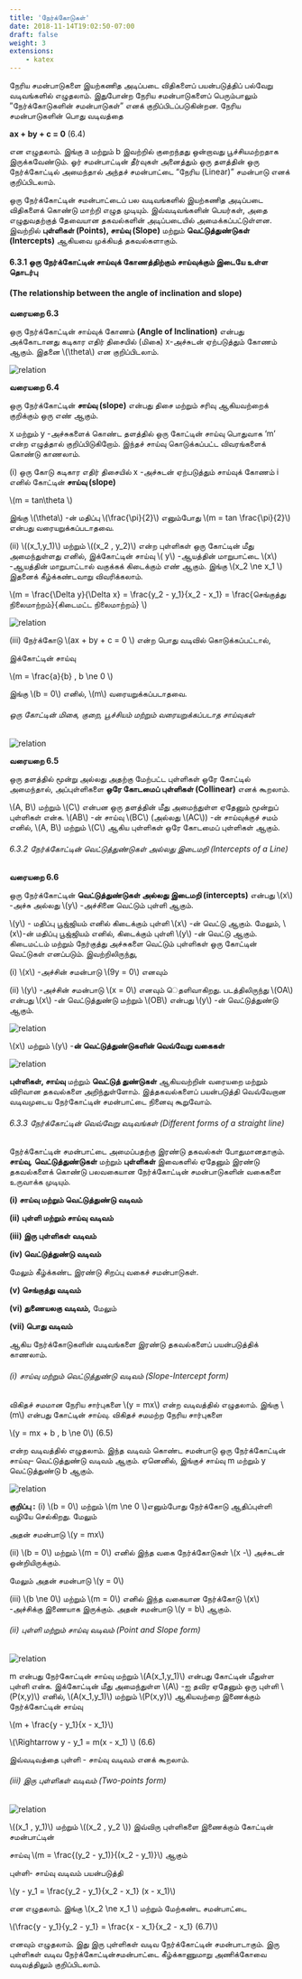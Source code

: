 ```yaml
---
title: 'நேர்க்கோடுகள்'
date: 2018-11-14T19:02:50-07:00
draft: false
weight: 3
extensions:
    - katex
---
```




நேரிய சமன்பாடுகளை இயற்கணித அடிப்படை விதிகளைப் பயன்படுத்திப் பல்வேறு
வடிவங்களில் எழுதலாம். இதுபோன்ற நேரிய சமன்பாடுகளைப் பெரும்பாலும் ”நேர்க்கோடுகளின்
சமன்பாடுகள்” எனக் குறிப்பிடப்படுகின்றன. நேரிய சமன்பாடுகளின் பொது வடிவத்தை

**ax + by + c = 0** (6.4)

என எழுதலாம். இங்கு a மற்றும் b இவற்றில் குறைந்தது ஒன்றாவது பூச்சியமற்றதாக
இருக்கவேண்டும். ஓர் சமன்பாட்டின் தீர்வுகள் அனைத்தும் ஒரு தளத்தின் ஒரு நேர்க்கோட்டில்
அமைந்தால் அந்தச் சமன்பாட்டை “நேரிய (Linear)” சமன்பாடு எனக் குறிப்பிடலாம்.

ஒரு நேர்க்கோட்டின் சமன்பாட்டைப் பல வடிவங்களில் இயற்கணித அடிப்படை விதிகளைக்
கொண்டு மாற்றி எழுத முடியும். இவ்வடிவங்களின் பெயர்கள், அதை எழுதுவதற்குத் தேவையான
தகவல்களின் அடிப்படையில் அமைக்கப்பட்டுள்ளன. இவற்றில் **புள்ளிகள் (Points), சாய்வு (Slope)**
மற்றும் **வெட்டுத்துண்டுகள் (Intercepts)** ஆகியவை முக்கியத் தகவல்களாகும்.


#### 6.3.1 ஒரு நேர்க்கோட்டின் சாய்வுக் கோணத்திற்கும் சாய்வுக்கும் இடையே உள்ள தொடர்பு 
#### (The relationship between the angle of inclination and slope)


**வரையறை 6.3**

ஒரு நேர்க்கோட்டின் சாய்வுக் கோணம் **(Angle of Inclination)** என்பது அக்கோடானது கடிகார எதிர்
திசையில் (மிகை) x-அச்சுடன் ஏற்படுத்தும் கோணம்
ஆகும். இதனை \\(\theta\\) என குறிப்பிடலாம்.

![relation](/books/maths/part-1/twodimension/straightlines/6.11.png "relation")

**வரையறை 6.4**

ஒரு நேர்க்கோட்டின் **சாய்வு (slope)** என்பது திசை மற்றும் சரிவு ஆகியவற்றைக்
குறிக்கும் ஒரு எண் ஆகும்.

x மற்றும் y -அச்சுகளைக் கொண்ட தளத்தில் ஒரு கோட்டின் சாய்வு பொதுவாக ‘m’ என்ற
எழுத்தால் குறிப்பிடுகிறோம். இந்தச் சாய்வு கொடுக்கப்பட்ட விவரங்களைக் கொண்டு காணலாம்.

(i) ஒரு கோடு கடிகார எதிர் திசையில் x -அச்சுடன் ஏற்படுத்தும் சாய்வுக் கோணம் i
எனில் கோட்டின் **சாய்வு (slope)**

\\(m = tan\theta \\)

இங்கு \\(\theta\\) -ன் மதிப்பு \\(\frac{\pi}{2}\\) எனும்போது \\(m = tan \frac{\pi}{2}\\) என்பது வரையறுக்கப்படாதவை.

(ii) \\((x_1,y_1)\\) மற்றும் \\((x_2 , y_2)\\) என்ற புள்ளிகள் ஒரு கோட்டின்
மீது அமைந்துள்ளது எனில், இக்கோட்டின் சாய்வு
\\( y\\) -ஆயத்தின் மாறுபாட்டை \\(x\\) -ஆயத்தின் மாறுபாட்டால்
வகுக்கக் கிடைக்கும் எண் ஆகும். இங்கு \\(x_2 \ne x_1 \\) 
இதனைக் கீழ்க்கண்டவாறு விவரிக்கலாம்.


\\(m = \frac{\Delta y}{\Delta x} = \frac{y_2 - y_1}{x_2 - x_1} = \frac{செங்குத்து நிலைமாற்றம்}{கிடைமட்ட நிலைமாற்றம்} \\) 

![relation](/books/maths/part-1/twodimension/straightlines/6.12.png "relation")

(iii) நேர்க்கோடு \\(ax + by + c = 0 \\) என்ற பொது வடிவில்
கொடுக்கப்பட்டால்,

இக்கோட்டின் சாய்வு

\\(m = \frac{a}{b} , b \ne 0 \\)

இங்கு \\(b = 0\\) எனில், \\(m\\) வரையறுக்கப்படாதவை.

###### ஒரு கோட்டின் மிகை, குறை, பூச்சியம் மற்றும் வரையறுக்கப்படாத சாய்வுகள்

![relation](/books/maths/part-1/twodimension/straightlines/6.13.png "relation")

**வரையறை 6.5**

ஒரு தளத்தில் மூன்று அல்லது அதற்கு மேற்பட்ட புள்ளிகள் ஒரே கோட்டில் அமைந்தால்,
அப்புள்ளிகளை **ஒரே கோடமைப் புள்ளிகள் (Collinear)** எனக் கூறலாம்.

\\(A, B\\) மற்றும் \\(C\\) என்பன ஒரு தளத்தின் மீது அமைந்துள்ள ஏதேனும் மூன்றுப் புள்ளிகள் என்க.
\\(AB\\) -ன் சாய்வு \\(BC\\) (அல்லது \\(AC\\)) -ன் சாய்வுக்குச் சமம் எனில், \\(A, B\\) மற்றும் \\(C\\) ஆகிய புள்ளிகள் ஒரே
கோடமைப் புள்ளிகள் ஆகும்.

###### 6.3.2 நேர்க்கோட்டின் வெட்டுத்துண்டுகள் அல்லது இடைமறி (Intercepts of a Line)

**வரையறை 6.6**

ஒரு நேர்க்கோட்டின் **வெட்டுத்துண்டுகள் அல்லது இடைமறி (intercepts)** என்பது
\\(x\\) -அச்சு அல்லது \\(y\\) -அச்சினை வெட்டும் புள்ளி ஆகும்.

\\(y\\) - மதிப்பு பூஜ்ஜியம் எனில் கிடைக்கும் புள்ளி \\(x\\) -ன் வெட்டு ஆகும். மேலும், \\(x\\)-ன் மதிப்பு பூஜ்ஜியம்
எனில், கிடைக்கும் புள்ளி \\(y\\) -ன் வெட்டு ஆகும். கிடைமட்டம்
மற்றும் நேர்குத்து அச்சுகளை வெட்டும் புள்ளிகள் ஒரு கோட்டின்
வெட்டுகள் எனப்படும். இவற்றிலிருந்து,

(i) \\(x\\) -அச்சின் சமன்பாடு \\(9y = 0\\) எனவும்

(ii) \\(y\\) -அச்சின் சமன்பாடு \\(x = 0\\) எனவும் ெதளிவாகிறது.
படத்திலிருந்து \\(OA\\) என்பது \\(x\\) -ன் வெட்டுத்துண்டு
மற்றும் \\(OB\\) என்பது \\(y\\) -ன் வெட்டுத்துண்டு ஆகும்.

![relation](/books/maths/part-1/twodimension/straightlines/6.14.png "relation")

\\(x\\) மற்றும் \\(y\\) -**ன் வெட்டுத்துண்டுகளின் வெவ்வேறு வகைகள்**

![relation](/books/maths/part-1/twodimension/straightlines/6.15.png "relation")

**புள்ளிகள், சாய்வு** மற்றும் **வெட்டுத் துண்டுகள்** ஆகியவற்றின் வரையறை மற்றும் விரிவான
தகவல்களை அறிந்துள்ளோம். இத்தகவல்களைப் பயன்படுத்தி வெவ்வேறான வடிவமுடைய
நேர்கோட்டின் சமன்பாட்டை நினைவு கூறுவோம்.


###### 6.3.3 நேர்க்கோட்டின் வெவ்வேறு வடிவங்கள் (Different forms of a straight line)

நேர்க்கோட்டின் சமன்பாட்டை அமைப்பதற்கு இரண்டு தகவல்கள் போதுமானதாகும். **சாய்வு,**
**வெட்டுத்துண்டுகள்** மற்றும் **புள்ளிகள்** இவைகளில் ஏதேனும் இரண்டு தகவல்களைக் கொண்டு
பலவகையான நேர்க்கோட்டின் சமன்பாடுகளின் வகைகளை உருவாக்க முடியும்.

**(i) சாய்வு மற்றும் வெட்டுத்துண்டு வடிவம்**

**(ii) புள்ளி மற்றும் சாய்வு வடிவம்**

**(iii) இரு புள்ளிகள் வடிவம்**

**(iv) வெட்டுத்துண்டு வடிவம்**

மேலும் கீழ்க்கண்ட இரண்டு சிறப்பு வகைச் சமன்பாடுகள்.

**(v) செங்குத்து வடிவம்**

**(vi) துணையலகு வடிவம்,** மேலும்

**(vii) பொது வடிவம்**

ஆகிய நேர்க்கோடுகளின் வடிவங்களை இரண்டு தகவல்களைப் பயன்படுத்திக் காணலாம்.

###### (i) சாய்வு மற்றும் வெட்டுத்துண்டு வடிவம் (Slope-Intercept form)

விகிதச் சமமான நேரிய சார்புகளை \\(y = mx\\) என்ற
வடிவத்தில் எழுதலாம். இங்கு \\(m\\) என்பது கோட்டின் சாய்வு.
விகிதச் சமமற்ற நேரிய சார்புகளை

\\(y = mx + b , b \ne 0\\)  (6.5)

என்ற வடிவத்தில் எழுதலாம். இந்த வடிவம் கொண்ட
சமன்பாடு ஒரு நேர்க்கோட்டின் சாய்வு– வெட்டுத்துண்டு வடிவம்
ஆகும். ஏனெனில், இங்குச் சாய்வு m மற்றும் y வெட்டுத்துண்டு b ஆகும்.

![relation](/books/maths/part-1/twodimension/straightlines/6.16.png "relation")

**குறிப்பு :** (i) \\(b = 0\\) மற்றும் \\(m \ne 0 \\)எனும்போது நேர்க்கோடு ஆதிப்புள்ளி வழியே செல்கிறது. மேலும்

அதன் சமன்பாடு \\(y = mx\\)

(ii) \\(b = 0\\) மற்றும் \\(m = 0\\) எனில் இந்த வகை நேர்க்கோடுகள் \\(x -\\) அச்சுடன் ஒன்றியிருக்கும்.

மேலும் அதன் சமன்பாடு \\(y = 0\\)

(iii) \\(b \ne 0\\) மற்றும் \\(m = 0\\) எனில் இந்த வகையான நேர்க்கோடு \\(x\\) -அச்சிக்கு இணையாக
இருக்கும். அதன் சமன்பாடு \\(y = b\\) ஆகும்.

###### (ii) புள்ளி மற்றும் சாய்வு வடிவம் (Point and Slope form)

![relation](/books/maths/part-1/twodimension/straightlines/6.17.png "relation")

m என்பது நேர்கோட்டின் சாய்வு மற்றும் \\(A(x_1,y_1)\\)
என்பது கோட்டின் மீதுள்ள புள்ளி என்க. இக்கோட்டின்
மீது அமைந்துள்ள \\(A\\) -ஐ தவிர ஏதேனும் ஒரு புள்ளி \\(P(x,y)\\)
எனில், \\(A(x_1,y_1)\\) மற்றும் \\(P(x,y)\\) ஆகியவற்றை
இணைக்கும் நேர்க்கோட்டின் சாய்வு

\\(m + \frac{y - y_1}{x - x_1}\\)

\\(\Rightarrow y - y_1 = m(x - x_1) \\)  (6.6) 

இவ்வடிவத்தை புள்ளி - சாய்வு வடிவம் எனக் கூறலாம்.

###### (iii) இரு புள்ளிகள் வடிவம் (Two-points form)

![relation](/books/maths/part-1/twodimension/straightlines/6.18.png "relation")

\\((x_1 , y_1)\\) மற்றும் \\((x_2 , y_2 \\)) இவ்விரு புள்ளிகளை
இணைக்கும் கோட்டின் சமன்பாட்டின்

சாய்வு \\(m = \frac{(y_2 - y_1)}{(x_2 - y_1)}\\) ஆகும்

புள்ளி- சாய்வு வடிவம் பயன்படுத்தி

\\(y - y_1 = \frac{y_2 - y_1}{x_2 - x_1} (x - x_1)\\)

என எழுதலாம். இங்கு \\(x_2 \ne x_1 \\) மற்றும்
மேற்கண்ட சமன்பாட்டை

\\(\frac{y - y_1}{y_2 - y_1} = \frac{x - x_1}{x_2 - x_1} (6.7)\\)

எனவும் எழுதலாம். இது இரு புள்ளிகள் வடிவ நேர்க்கோட்டின் சமன்பாடாகும். இரு புள்ளிகள்
வடிவ நேர்க்கோட்டின்சமன்பாட்டை கீழ்க்காணுமாறு அணிக்கோவை வடிவத்திலும் குறிப்பிடலாம்.





